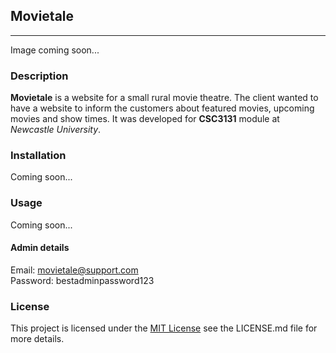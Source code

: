 ## Movietale

----
Image coming soon...
### Description
**Movietale** is a website for a small rural movie theatre. The client wanted to have a website to inform the 
customers about featured movies, upcoming movies and show times. It was developed for **CSC3131** module at 
*Newcastle University*.

### Installation
Coming soon...

### Usage
Coming soon...

#### Admin details
Email: movietale@support.com <br />
Password: bestadminpassword123 <br />

### License
This project is licensed under the [MIT License](https://choosealicense.com/licenses/mit/) see the LICENSE.md file
for more details.
